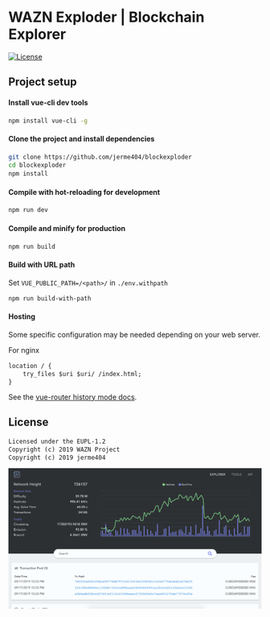 WAZN Exploder | Blockchain Explorer
======================

[![License](https://img.shields.io/badge/license-EUPL--1.2-red)](https://opensource.org/licenses/EUPL-1.2)

## Project setup

#### Install vue-cli dev tools

```bash
npm install vue-cli -g
```

#### Clone the project and install dependencies

```bash
git clone https://github.com/jerme404/blockexploder
cd blockexploder
npm install
```

#### Compile with hot-reloading for development

```bash
npm run dev
```

#### Compile and minify for production

```bash
npm run build
```

#### Build with URL path

Set `VUE_PUBLIC_PATH=/<path>/` in `./env.withpath`

```bash
npm run build-with-path
```

#### Hosting
Some specific configuration may be needed depending on your web server.

For nginx
```nginx
location / {
    try_files $uri $uri/ /index.html;
}
```

See the [vue-router history mode docs](https://router.vuejs.org/guide/essentials/history-mode.html#example-server-configurations).

## License
```
Licensed under the EUPL-1.2
Copyright (c) 2019 WAZN Project  
Copyright (c) 2019 jerme404
```

![explorer screenshot](docs/img/exploder-screenshot.png)
